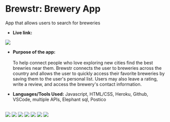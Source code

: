 # Brewstr: Brewery App
App that allows users to search for breweries

* **Live link:**

![](https://user-images.githubusercontent.com/71364408/113429689-f3426100-93a6-11eb-8e65-f7c1cc2c9c17.png)


* **Purpose of the app:** <br/><br/>
To help connect people who love exploring new cities find the best brewries near them. Brewstr connects the user to breweries across the country and allows the user to quickly access their favorite breweries by saving them to the user's personal list. Users may also leave a rating, write a review, and access the brewery's contact information.

* **Languages/Tools Used:**
Javascript, HTML/CSS, Heroku, Github, VSCode, multiple APIs, Elephant sql, Postico <br/><br/>


![](https://user-images.githubusercontent.com/71364408/113431958-8df06f00-93aa-11eb-9742-2d3f21d163df.png)
![](https://user-images.githubusercontent.com/71364408/113431270-7e245b00-93a9-11eb-95c8-3a55224fad2c.png)
![](https://user-images.githubusercontent.com/71364408/113431289-84b2d280-93a9-11eb-8040-a868b9eca8c1.png)
![](https://user-images.githubusercontent.com/71364408/113431316-909e9480-93a9-11eb-98a3-40c91fbc23a1.png)
![](https://user-images.githubusercontent.com/71364408/113431332-95634880-93a9-11eb-98b4-5c2e986accd0.png)
![](https://user-images.githubusercontent.com/71364408/113431338-97c5a280-93a9-11eb-913d-334de246edb7.png)
![](https://user-images.githubusercontent.com/71364408/113431354-a01ddd80-93a9-11eb-99f0-7f4c6dfbf4df.png)






